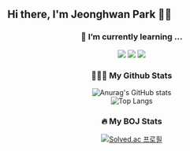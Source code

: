 ## Hi there, I'm Jeonghwan Park 🙋🏻


<div align="center">

  ### 🌱 I’m currently learning ...

  <img src="https://img.shields.io/badge/javascript-F7DF1E?style=for-the-badge&logo=javascript&logoColor=black">
  <img src="https://img.shields.io/badge/nest.js-E0234E?style=for-the-badge&logo=nestjs&logoColor=white">
  <img src="https://img.shields.io/badge/mariaDB-003545?style=for-the-badge&logo=mariaDB&logoColor=white"> 
  
  ###  🧑🏻‍💻 My Github Stats 
  
  
  ![Anurag's GitHub stats](https://github-readme-stats.vercel.app/api?username=steadfastree&show_icons=true&theme=radical)
  <br />
  ![Top Langs](https://github-readme-stats.vercel.app/api/top-langs/?username=steadfastree&layout=donut&theme=radical)

  ###  🔥 My BOJ Stats

  
  [![Solved.ac 프로필](http://mazassumnida.wtf/api/generate_badge?boj=pjhisgod)](https://solved.ac/pjhisgod)

  
</div>


<!--
**steadfastree/steadfastree** is a ✨ _special_ ✨ repository because its `README.md` (this file) appears on your GitHub profile.

Here are some ideas to get you started:

- 🔭 I’m currently working on ...
- 🌱 I’m currently learning ...
- 👯 I’m looking to collaborate on ...
- 🤔 I’m looking for help with ...
- 💬 Ask me about ...
- 📫 How to reach me: ...
- 😄 Pronouns: ...
- ⚡ Fun fact: ...
[![Hits](https://hits.seeyoufarm.com/api/count/incr/badge.svg?url=https%3A%2F%2Fgithub.com%2Fsteadfastree&count_bg=%23131312&title_bg=%23FF0000&icon=&icon_color=%23E7E7E7&title=hits&edge_flat=false)](https://hits.seeyoufarm.com)
[![Anurag's GitHub stats](https://github-readme-stats.vercel.app/api?username=steadfastree)](https://github.com/steadfastree/github-readme-stats)

  <img src="https://img.shields.io/badge/node.js-339933?style=for-the-badge&logo=Node.js&logoColor=white">
  <img src="https://img.shields.io/badge/express-000000?style=for-the-badge&logo=express&logoColor=white">

  <img src="https://img.shields.io/badge/github-181717?style=for-the-badge&logo=github&logoColor=white">
  <img src="https://img.shields.io/badge/git-F05032?style=for-the-badge&logo=git&logoColor=white">
  
  <img src="https://img.shields.io/badge/mysql-4479A1?style=for-the-badge&logo=mysql&logoColor=white"> 

  <img src="https://img.shields.io/badge/amazonaws-232F3E?style=for-the-badge&logo=amazonaws&logoColor=white"> 
-->
